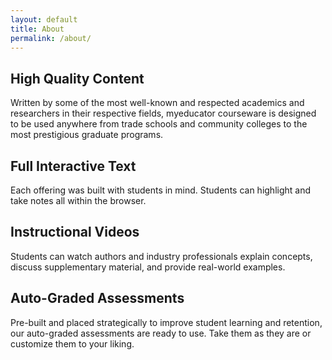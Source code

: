 ```yaml
---
layout: default
title: About
permalink: /about/
---
```


## High Quality Content

Written by some of the most well-known and respected academics and researchers in their respective fields, myeducator courseware is designed to be used anywhere from trade schools and community colleges to the most prestigious graduate programs.

## Full Interactive Text

Each offering was built with students in mind. Students can highlight and take notes all within the browser.

## Instructional Videos

Students can watch authors and industry professionals explain concepts, discuss supplementary material, and provide real-world examples.


## Auto-Graded Assessments

Pre-built and placed strategically to improve student learning and retention, our auto-graded assessments are ready to use. Take them as they are or customize them to your liking.
